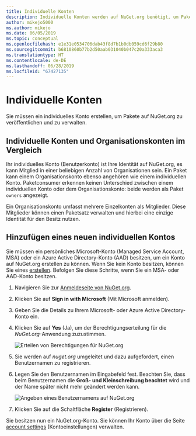```yaml
---
title: Individuelle Konten
description: Individuelle Konten werden auf NuGet.org benötigt, um Pakete zu veröffentlichen.
author: mikejo5000
ms.author: mikejo
ms.date: 06/05/2019
ms.topic: conceptual
ms.openlocfilehash: e1e31e0534706dab43f8d7b1b0db059cd6f29b80
ms.sourcegitcommit: b6810860b77b2d50aab031040b047c20a333aca3
ms.translationtype: HT
ms.contentlocale: de-DE
ms.lasthandoff: 06/28/2019
ms.locfileid: "67427135"
---
```

# <a name="individual-accounts"></a>Individuelle Konten

Sie müssen ein individuelles Konto erstellen, um Pakete auf NuGet.org zu veröffentlichen und zu verwalten.

## <a name="individual-accounts-vs-organization-accounts"></a>Individuelle Konten und Organisationskonten im Vergleich

Ihr individuelles Konto (Benutzerkonto) ist Ihre Identität auf NuGet.org, es kann Mitglied in einer beliebigen Anzahl von Organisationen sein. Ein Paket kann einem Organisationskonto ebenso angehören wie einem individuellen Konto. Paketconsumer erkennen keinen Unterschied zwischen einem individuellen Konto oder dem Organisationskonto: beide werden als Paket `owners` angezeigt.

Ein Organisationskonto umfasst mehrere Einzelkonten als Mitglieder. Diese Mitglieder können einen Paketsatz verwalten und hierbei eine einzige Identität für den Besitz nutzen.

## <a name="add-a-new-individual-account"></a>Hinzufügen eines neuen individuellen Kontos

Sie müssen ein persönliches Microsoft-Konto (Managed Service Account, MSA) oder ein Azure Active Directory-Konto (AAD) besitzen, um ein Konto auf NuGet.org erstellen zu können. Wenn Sie kein Konto besitzen, können Sie eines [erstellen](https://signup.live.com). Befolgen Sie diese Schritte, wenn Sie ein MSA- oder AAD-Konto besitzen.

1. Navigieren Sie zur [Anmeldeseite von NuGet.org](https://www.nuget.org/users/account/LogOn).

1. Klicken Sie auf **Sign in with Microsoft** (Mit Microsoft anmelden).

1. Geben Sie die Details zu Ihrem Microsoft- oder Azure Active Directory-Konto ein.

1. Klicken Sie auf **Yes** (Ja), um der Berechtigungserteilung für die *NuGet.org*-Anwendung zuzustimmen.

   ![Erteilen von Berechtigungen für NuGet.org](media/nuget-org-permissions.png)

1. Sie werden auf *nuget.org* umgeleitet und dazu aufgefordert, einen Benutzernamen zu registrieren.

1. Legen Sie den Benutzernamen im Eingabefeld fest. Beachten Sie, dass beim Benutzernamen die **Groß- und Kleinschreibung beachtet** wird und der Name später nicht mehr geändert werden kann.

   ![Angeben eines Benutzernamens auf NuGet.org](media/nuget-org-register.png) 

1. Klicken Sie auf die Schaltfläche **Register** (Registrieren).

Sie besitzen nun ein NuGet.org-Konto. Sie können Ihr Konto über die Seite [account settings](https://www.nuget.org/account) (Kontoeinstellungen) verwalten.
